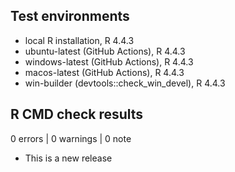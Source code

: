 ## Test environments
* local R installation, R 4.4.3
* ubuntu-latest (GitHub Actions), R 4.4.3
* windows-latest (GitHub Actions), R 4.4.3
* macos-latest (GitHub Actions), R 4.4.3
* win-builder (devtools::check_win_devel), R 4.4.3

## R CMD check results

0 errors | 0 warnings | 0 note

* This is a new release
